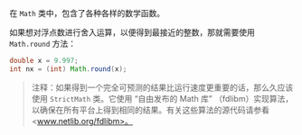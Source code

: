 在 `Math` 类中，包含了各种各样的数学函数。

如果想对浮点数进行舍入运算，以便得到最接近的整数，那就需要使用 `Math.round` 方法：

```java
double x = 9.997;
int nx = (int) Math.round(x);
```

> 注释：如果得到一个完全可预测的结果比运行速度更重要的话，那么久应该使用 `StrictMath` 类。它使用 “自由发布的 Math 库” （fdlibm）实现算法，以确保在所有平台上得到相同的结果。有关这些算法的源代码请参看 <www.netlib.org/fdlibm>。

